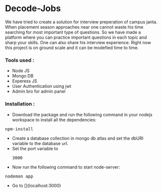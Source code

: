 # Decode-Jobs
We have tried to create a solution for interview preperation of campus janta. When placement season approaches near one cannot waste his time searching for most important type of questions. So we have made a platform where you can practice important questions in each topic and sharp your skills. One can also share his interview experience. Right now this project is on ground scale and it can be modefied time to time.
### Tools used :
* Node JS
* Mongo DB
* Experess JS
* User Authentication using jwt
* Admin bro for admin panel

### Installation :
* Download the package and run the following command in your nodejs workspace to install all the dependencies:
<pre>npm-install</pre>
* Create a database collection in mongo db atlas and set the dbURI variable to the database url. 
* Set the port variable to <pre>3000</pre>
* Now run the following command to start node-server:
<pre>nodemon app</pre>
* Go to []{localhost:3000}
